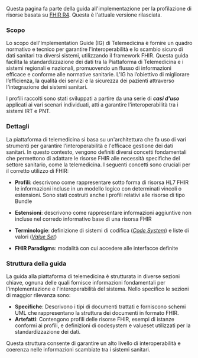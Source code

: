 <p>Questa pagina fa parte della guida all'implementazione per la profilazione di risorse basata su <a href="http://hl7.org/fhir/R4">FHIR R4</a>. Questa è l'attuale versione rilasciata. </p>

### Scopo

Lo scopo dell'Implementation Guide (IG) di Telemedicina è fornire un quadro normativo e tecnico per garantire l'interoperabilità e lo scambio sicuro di dati sanitari tra diversi sistemi, utilizzando il framework FHIR. Questa guida facilita la standardizzazione dei dati tra la Piattaforma di Telemedicina e i sistemi regionali e nazionali, promuovendo un flusso di informazioni efficace e conforme alle normative sanitarie. L'IG ha l’obiettivo di migliorare l’efficienza, la qualità dei servizi e la sicurezza dei pazienti attraverso l'integrazione dei sistemi sanitari.

<p>I profili raccolti sono stati sviluppati a partire da una serie di
<strong><em>casi d'uso</em></strong> applicati ai vari scenari individuati, atti a garantire l'interoperabilità tra i sistemi IRT e PNT.</p>


### Dettagli

<!-- 
<p>I <strong>Modelli Logici</strong>: che descrivono il contenuto atteso per le diverse classi informative (e.g. Paziente), indipendentemente dalla loro rappresentazione fisica. I modelli sono formalizzati come modelli logici FHIR, ma la loro implementazione potrebbe non essere realizzata necessariamente in FHIR</p>
-->

La piattaforma di telemedicina si basa su un'architettura che fa uso di vari strumenti per garantire l'interoperabilità e l'efficace gestione dei dati sanitari. In questo contesto, vengono definiti diversi concetti fondamentali che permettono di adattare le risorse FHIR alle necessità specifiche del settore sanitario, come la telemedicina. I seguenti concetti sono cruciali per il corretto utilizzo di FHIR:


- <p><strong>Profili</strong>: descrivono come rappresentare sotto forma di risorsa HL7 FHIR le informazioni incluse in un modello logico con determinati vincoli o estensioni. Sono stati costruiti anche i profili relativi alle risorse di tipo Bundle</p>
- <p><strong>Estensioni</strong>: descrivono come rappresentare informazioni aggiuntive non incluse nel corredo informativo base di una risorsa FHIR</p>
- <p><strong>Terminologie</strong>: definizione di sistemi di codifica (<a href="http://hl7.org/fhir/R4/codesystem.html"><em>Code System</em></a>) e liste di valori (<a href="http://hl7.org/fhir/R4/terminologies-valuesets.html"><em>Value Set</em></a>)</p>
- <p><strong>FHIR Paradigms</strong>: modalità con cui accedere alle interfacce definite</p>



### Struttura della guida

La guida alla piattaforma di telemedicina è strutturata in diverse sezioni chiave, ognuna delle quali fornisce informazioni fondamentali per l'implementazione e l'interoperabilità del sistema. Nello specifico le sezioni di maggior rilevanza sono:
- **Specifiche**: Descrivono i tipi di documenti trattati e forniscono schemi UML che rappresentano la struttura dei documenti in formato FHIR.
- **Artefatti**: Contengono profili delle risorse FHIR, esempi di istanze conformi ai profili, e definizioni di codesystem e valueset utilizzati per la standardizzazione dei dati.

Questa struttura consente di garantire un alto livello di interoperabilità e coerenza nelle informazioni scambiate tra i sistemi sanitari.

